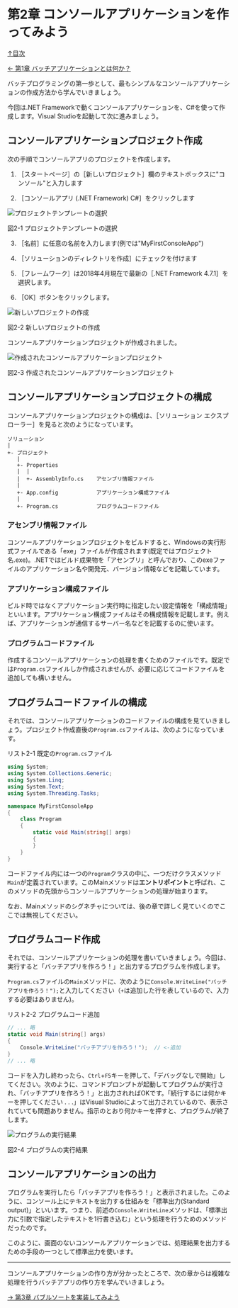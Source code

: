 ﻿第2章 コンソールアプリケーションを作ってみよう
=====

[↑目次](../README.md "目次")

[← 第1章 バッチアプリケーションとは何か？](01.md "第1章 バッチアプリケーションとは何か？")

バッチプログラミングの第一歩として、最もシンプルなコンソールアプリケーションの作成方法から学んでいきましょう。

今回は.NET Frameworkで動くコンソールアプリケーションを、C#を使って作成します。Visual Studioを起動して次に進みましょう。

コンソールアプリケーションプロジェクト作成
-----

次の手順でコンソールアプリのプロジェクトを作成します。

1. ［スタートページ］の［新しいプロジェクト］欄のテキストボックスに"コンソール"と入力します

2. ［コンソールアプリ (.NET Framework) C#］をクリックします

![プロジェクトテンプレートの選択](images/02-01.png)

図2-1 プロジェクトテンプレートの選択

3. ［名前］に任意の名前を入力します(例では"MyFirstConsoleApp")

4. ［ソリューションのディレクトリを作成］にチェックを付けます  

5. ［フレームワーク］は2018年4月現在で最新の［.NET Framework 4.7.1］を選択します。

6. ［OK］ボタンをクリックします。

![新しいプロジェクトの作成](images/02-02.png)

図2-2 新しいプロジェクトの作成

コンソールアプリケーションプロジェクトが作成されました。

![作成されたコンソールアプリケーションプロジェクト](images/02-03.png)

図2-3 作成されたコンソールアプリケーションプロジェクト


コンソールアプリケーションプロジェクトの構成
-----

コンソールアプリケーションプロジェクトの構成は、［ソリューション エクスプローラー］を見ると次のようになっています。

```
ソリューション
|
+- プロジェクト
   |
   +- Properties
   |  |
   |  +- AssemblyInfo.cs    アセンブリ情報ファイル
   |
   +- App.config            アプリケーション構成ファイル
   |
   +- Program.cs            プログラムコードファイル
```

### アセンブリ情報ファイル

コンソールアプリケーションプロジェクトをビルドすると、Windowsの実行形式ファイルである「exe」ファイルが作成されます(既定ではプロジェクト名.exe)。.NETではビルド成果物を「アセンブリ」と呼んでおり、このexeファイルのアプリケーション名や開発元、バージョン情報などを記載しています。

### アプリケーション構成ファイル

ビルド時ではなくアプリケーション実行時に指定したい設定情報を「構成情報」といいます。アプリケーション構成ファイルはその構成情報を記載します。例えば、アプリケーションが通信するサーバー名などを記載するのに使います。

### プログラムコードファイル

作成するコンソールアプリケーションの処理を書くためのファイルです。既定では`Program.cs`ファイルしか作成されませんが、必要に応じてコードファイルを追加しても構いません。


プログラムコードファイルの構成
-----

それでは、コンソールアプリケーションのコードファイルの構成を見ていきましょう。プロジェクト作成直後の`Program.cs`ファイルは、次のようになっています。

リスト2-1 既定の`Program.cs`ファイル

```csharp
using System;
using System.Collections.Generic;
using System.Linq;
using System.Text;
using System.Threading.Tasks;

namespace MyFirstConsoleApp
{
    class Program
    {
        static void Main(string[] args)
        {
        }
    }
}
```

コードファイル内には一つの`Program`クラスの中に、一つだけクラスメソッド`Main`が定義されています。このMainメソッドは**エントリポイント**と呼ばれ、このメソッドの先頭からコンソールアプリケーションの処理が始まります。

なお、Mainメソッドのシグネチャについては、後の章で詳しく見ていくのでここでは無視してください。


プログラムコード作成
-----

それでは、コンソールアプリケーションの処理を書いていきましょう。今回は、実行すると「バッチアプリを作ろう！」と出力するプログラムを作成します。

`Program.cs`ファイルの`Main`メソッドに、次のように`Console.WriteLine("バッチアプリを作ろう！");`と入力してください（`+`は追加した行を表しているので、入力する必要はありません)。

リスト2-2 プログラムコード追加

```csharp
// ... 略
static void Main(string[] args)
{
    Console.WriteLine("バッチアプリを作ろう！");  // <-追加
}
// ... 略
```

コードを入力し終わったら、`Ctrl`+`F5`キーを押して、「デバッグなしで開始」してください。次のように、コマンドプロンプトが起動してプログラムが実行され、「バッチアプリを作ろう！」と出力されればOKです。「続行するには何かキーを押してください . . .」はVisual Studioによって出力されているので、表示されていても問題ありません。指示のとおり何かキーを押すと、プログラムが終了します。

![プログラムの実行結果](images/02-04.png)

図2-4 プログラムの実行結果


コンソールアプリケーションの出力
-----

プログラムを実行したら「バッチアプリを作ろう！」と表示されました。このように、コンソール上にテキストを出力する仕組みを「標準出力(Standard output)」といいます。つまり、前述の`Console.WriteLine`メソッドは、「標準出力に引数で指定したテキストを1行書き込む」という処理を行うためのメソッドだったのです。

このように、画面のないコンソールアプリケーションでは、処理結果を出力するための手段の一つとして標準出力を使います。

- - -

コンソールアプリケーションの作り方が分かったところで、次の章からは複雑な処理を行うバッチアプリの作り方を学んでいきましょう。

[→ 第3章 バブルソートを実装してみよう](03.md "第3章 バブルソートを実装してみよう")